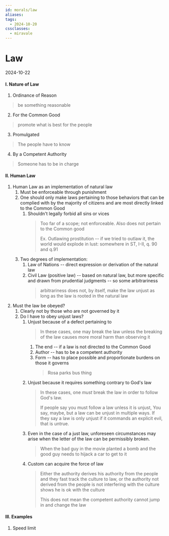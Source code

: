 ```yaml
---
id: morals/law
aliases: 
tags:
  - 2024-10-20
cssclasses:
  - miravale
---
```


# Law
2024-10-22

#### I. Nature of Law
1. Ordinance of Reason
> be something reasonable
2. For the Common Good
> promote what is best for the people
3. Promulgated
> The people have to know
4. By a Competent Authority
> Someone has to be in charge

#### II. Human Law
1. Human Law as an implementation of natural law
    1. Must be enforceable through punishment 
    2. One should only make laws pertaining to those behaviors that can be
       complied with by the majority of citizens and are most directly linked
       to the Common Good
        1. Shouldn't legally forbid all sins or vices
            > Too far of a scope; not enforceable.
            > Also does not pertain to the Common good
            >
            > Ex. Outlawing prostitution -- if we tried to outlaw it, the world
            > would explode in lust: somewhere in ST, I-II, q. 90 and q.91
    3. Two degrees of implementation:
        1. Law of Nations -- direct expression or derivation of the natural law
        2. Civil Law (positive law) -- based on natural law, but more specific
           and drawn from prudential judgments -- so some arbitrariness 
           > arbitrariness does not, by itself, make the law unjust as long as
           > the law is rooted in the natural law
2. Must the law be obeyed?
    1. Clearly not by those who are not governed by it
    2. Do I have to obey unjust laws?
        1. Unjust because of a defect pertaining to
            > In these cases, one may break the law unless the breaking of the
            > law causes more moral harm than observing it
            1. The end -- if a law is not directed to the Common Good
            2. Author -- has to be a competent authority
            3. Form -- has to place possible and proportionate burdens on those
               it governs
               > Rosa parks bus thing
        2. Unjust because it requires something contrary to God's law
            > In these cases, one *must* break the law in order to follow God's
            > law. 
            > 
            > If people say you must follow a law unless it is unjust, You say,
            > maybe, but a law can be unjust in multiple ways. If they say a law
            > is only unjust if it commands an explicit evil, that is untrue.
        3. Even in the case of a just law, unforeseen circumstances may arise
           when the letter of the law can be permissibly broken.
           > When the bad guy in the movie planted a bomb and the good guy needs
           > to hijack a car to get to it
        4. Custom can acquire the force of law
            > Either the authority derives his authority from the people and they
            > fast track the culture to law, or the authority not derived from
            > the people is not interfering with the culture shows he is ok with
            > the culture
            > 
            > This does not mean the competent authority cannot jump in and
            > change the law

#### III. Examples
1. Speed limit




